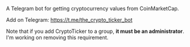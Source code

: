 A Telegram bot for getting cryptocurrency values from CoinMarketCap.

Add on Telegram: https://t.me/the_crypto_ticker_bot

Note that if you add CryptoTicker to a group, **it must be an administrator**. I'm working on removing this requirement.

